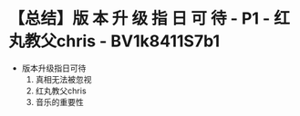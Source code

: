 # 【总结】版 本 升 级 指 日 可 待 - P1 - 红丸教父chris - BV1k8411S7b1

-   版本升级指日可待
    1.  真相无法被忽视
    2.  红丸教父chris
    3.  音乐的重要性